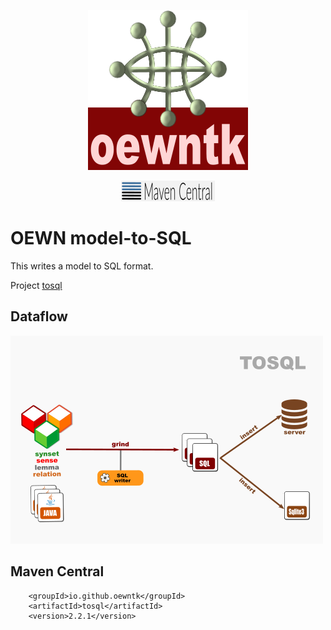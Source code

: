 <p align="center">
<img width="256" height="256" src="images/oewntk.png" alt="OEWNTK">
</p>
<p align="center">
<img width="150" src="images/mavencentral.png" alt="MavenCentral">
</p>

# OEWN model-to-SQL

This writes a model to SQL format.

Project [tosql](https://github.com/oewntk/tosql)

## Dataflow

![Dataflow](images/dataflow_tosql.png  "Dataflow")

## Maven Central

		<groupId>io.github.oewntk</groupId>
		<artifactId>tosql</artifactId>
		<version>2.2.1</version>
